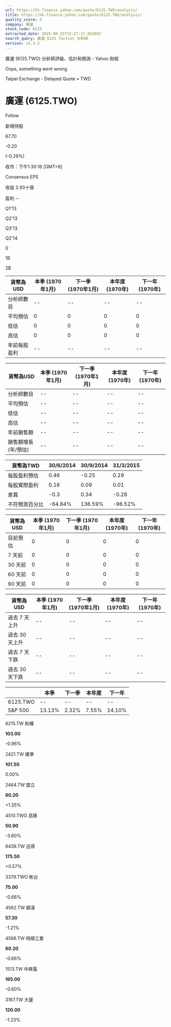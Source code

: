 ```yaml
---
url: https://hk.finance.yahoo.com/quote/6125.TWO/analysis/
title: https://hk.finance.yahoo.com/quote/6125.TWO/analysis/
quality_score: 5
company: 廣運
stock_code: 6125
extracted_date: 2025-06-25T15:27:17.063603
search_query: 廣運 6125 factset 分析師
version: v3.3.3
---
```


廣運 (6125.TWO) 分析師評級、估計和預測 - Yahoo 財經


Oops, something went wrong

 

Taipei Exchange - Delayed Quote • TWD 

# 廣運 (6125.TWO)

Follow

 

新增持股

67.70

-0.20

(-0.29%)

收市：下午1:30:16 [GMT+8]

Consensus EPS

收益 2.93十億

盈利 --

Q1'13

Q2'13

Q3'13

Q2'14

0

1B

2B

| 貨幣為USD | 本季 (1970年1月) | 下一季 (1970年1月) | 本年度 (1970年) | 下一年 (1970年) |
| --- | --- | --- | --- | --- |
| 分析師數目 | -- | -- | -- | -- |
| 平均預估 | 0 | 0 | 0 | 0 |
| 低估 | 0 | 0 | 0 | 0 |
| 高估 | 0 | 0 | 0 | 0 |
| 年前每股盈利 | -- | -- | -- | -- |

| 貨幣為USD | 本季 (1970年1月) | 下一季 (1970年1月) | 本年度 (1970年) | 下一年 (1970年) |
| --- | --- | --- | --- | --- |
| 分析師數目 | -- | -- | -- | -- |
| 平均預估 | -- | -- | -- | -- |
| 低估 | -- | -- | -- | -- |
| 高估 | -- | -- | -- | -- |
| 年前銷售額 | -- | -- | -- | -- |
| 銷售額增長 (年/預估) | -- | -- | -- | -- |

| 貨幣為TWD | 30/6/2014 | 30/9/2014 | 31/3/2015 |
| --- | --- | --- | --- |
| 每股盈利預估 | 0.46 | -0.25 | 0.29 |
| 每股實際盈利 | 0.16 | 0.09 | 0.01 |
| 差異 | -0.3 | 0.34 | -0.28 |
| 不符預測百分比 | -64.84% | 136.59% | -96.52% |

| 貨幣為USD | 本季 (1970年1月) | 下一季 (1970年1月) | 本年度 (1970年) | 下一年 (1970年) |
| --- | --- | --- | --- | --- |
| 目前預估 | 0 | 0 | 0 | 0 |
| 7 天前 | 0 | 0 | 0 | 0 |
| 30 天前 | 0 | 0 | 0 | 0 |
| 60 天前 | 0 | 0 | 0 | 0 |
| 90 天前 | 0 | 0 | 0 | 0 |

| 貨幣為USD | 本季 (1970年1月) | 下一季 (1970年1月) | 本年度 (1970年) | 下一年 (1970年) |
| --- | --- | --- | --- | --- |
| 過去 7 天上升 | -- | -- | -- | -- |
| 過去 30 天上升 | -- | -- | -- | -- |
| 過去 7 天下跌 | -- | -- | -- | -- |
| 過去 30 天下跌 | -- | -- | -- | -- |

|  | 本季 | 下一季 | 本年度 | 下一年 |
| --- | --- | --- | --- | --- |
| 6125.TWO | -- | -- | -- | -- |
| S&P 500 | 13.13% | 2.32% | 7.55% | 14.10% |

6215.TW  和椿

**103.00**

-0.96%

2421.TW  建準

**101.50**

0.00%

2464.TW  盟立

**60.20**

+1.35%

4510.TWO  高鋒

**50.90**

-3.60%

6438.TW  迅得

**175.50**

+0.57%

3379.TWO  彬台

**75.00**

-0.66%

4562.TW  穎漢

**57.30**

-1.21%

4566.TW  時碩工業

**60.20**

-0.66%

1513.TW  中興電

**165.00**

-0.60%

3167.TW  大量

**120.00**

-1.23%